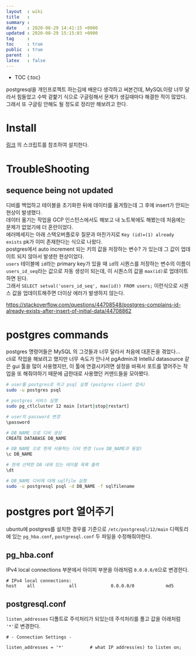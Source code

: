 ```yaml
---
layout  : wiki
title   : 
summary : 
date    : 2020-08-29 14:41:15 +0900
updated : 2020-08-29 15:15:03 +0900
tag     : 
toc     : true
public  : true
parent  : 
latex   : false
---
```

* TOC
{:toc}

postgresql을 개인프로젝트 하는김에 배운다 생각하고 써본건데, MySQL이랑 너무 달라서 힘들었고 수박 겉핥기 식으로 구글링해서 문제가 생길때마다 해결한 적이 많았다. 그래서 또 구글링 안해도 될 정도로 정리만 해보려고 한다.

# Install
 
[링크](https://www.postgresql.org/download/linux/ubuntu/) 의 스크립트를 참조하여 설치한다.

# TroubleShooting

## sequence being not updated 

디비를 백업하고 테이블을 초기화한 뒤에 데이터를 옮겨줬는데 그 후에 insert가 안되는 현상이 발생했다.  
데이터 옮기는 작업을 GCP 인스턴스에서도 해보고 내 노트북에도 해봤는데 처음에는 문제가 없었기에 더 혼란이었다.  
에러메세지는 아래 스택오버플로우 질문과 마찬가지로 `Key (id)=(1) already exists` pk가 이미 존재한다는 식으로 나왔다.  
postgres에서 auto increment 되는 키의 값을 저장하는 변수? 가 있는데 그 값이 업데이트 되지 않아서 발생한 현상이었다.  
`users` 테이블에 `id`라는 primary key가 있을 때 `id`의 시퀀스를 저장하는 변수의 이름이 `users_id_seq`라는 값으로 자동 생성이 되는데, 이 시퀀스의 값을 `max(id)`로 업데이트하면 된다.  
그래서 `SELECT setval('users_id_seq', max(id)) FROM users;` 이런식으로 시퀀스 값을 업데이트해주면 더이상 에러가 발생하지 않는다.   

<https://stackoverflow.com/questions/44708548/postgres-complains-id-already-exists-after-insert-of-initial-data/44708862>

# postgres commands

postgres 명령어들은 MySQL 의 그것들과 너무 달라서 처음에 대혼돈을 겪었다...  
cli로 작업을 해보려고 했지만 너무 속도가 안나서 pgAdmin과 IntelliJ datasource 같은 gui 툴을 많이 사용했지만,  이 툴에 연결시키려면 설정을 바꿔서 포트를 열어주는 작업을 또 해줘야하기 때문에 급한대로 사용했던 커맨드들을 모아봤다.  

```sh
# user를 postgres로 하고 psql 실행 (postgres client 접속)
sudo -u postgres psql

# postgres 서비스 실행
sudo pg_ctlcluster 12 main [start|stop|restart]

# user의 password 변경
\password

# DB_NAME 으로 디비 생성
CREATE DATABASE DB_NAME

# DB_NAME 으로 현재 사용하는 디비 변경 (use DB_NAME과 동일)
\c DB_NAME

# 현재 선택한 DB 내에 있는 테이블 목록 출력
\dt

# DB_NAME 디비에 대해 sqlfile 실행
sudo -u postgresql psql -d DB_NAME -f sqlfilename
```

# postgres port 열어주기

ubuntu에 postgres를 설치한 경우를 기준으로 `/etc/postgresql/12/main` 디렉토리에 있는 `pg_hba.conf`, `postgresql.conf` 두 파일을 수정해줘야한다.

## pg_hba.conf

IPv4 local connections 부분에서 아이피 부분을 아래처럼 `0.0.0.0/0`으로 변경한다.

```
# IPv4 local connections:
host    all             all             0.0.0.0/0            md5
```

## postgresql.conf

`listen_addresses` 디폴트로 주석처리가 되있는데 주석처리를 풀고 값을 아래처럼 `'*'`로 변경한다.

```
# - Connection Settings -

listen_addresses = '*'          # what IP address(es) to listen on;
```


